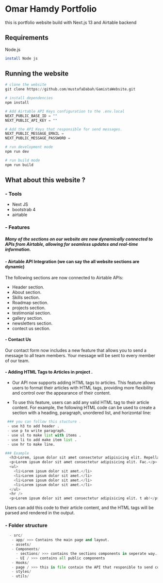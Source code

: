 # Omar Hamdy Portfolio

this is portfolio website build with Next.js 13 and Airtable backend 


## Requirements
Node.js

```bash
install Node js 
```

## Running the website 

```python
# clone the website 
git clone https://github.com/mustafaDabah/GamistaWebsite.git

# install dependencies
npm install 

# Add Airtable API Keys configuration to the .env.local 
NEXT_PUBLIC_BASE_ID = ""
NEXT_PUBLIC_API_KEY = ""

# Add the API Keys that responsible for send messages.
NEXT_PUBLIC_MESSAGE_EMAIL = 
NEXT_PUBLIC_MESSAGE_PASSWORD =

# run development mode 
npm run dev 

# run build mode
npm run build 
```

## What about this website ?
### - Tools
 - Next JS 
 - bootstrab 4 
 - airtable

### - Features
#####   Many of the sections on our website are now dynamically connected to APIs from Airtable, allowing for seamless updates and real-time information.

#### - Airtable API Integration (we can say the all website sections are dynamic)
The following sections are now connected to Airtable APIs:
- Header section.
- About section.
- Skills section.
- Roadmap section.
- projects section.
- testimonial section.
- gallery section.
- newsletters section.
- contect us section.

#### - Contact Us
Our contact form now includes a new feature that allows you to send a message to all team members. Your message will be sent to every member of our team.

#### - Adding HTML Tags to Articles in project . 
- Our API now supports adding HTML tags to articles. This feature allows users to format their articles with HTML tags, providing more flexibility and control over the appearance of their content.

- To use this feature, users can add any valid HTML tag to their article content. For example, the following HTML code can be used to create a section with a heading, paragraph, unordered list, and horizontal line:

```python
 ### you can follow this stucture .  
 - use h3 to add header .
 - use p to write paragraph.
 - use ul to make list with items .
 - use li to add make item list . 
 - use hr to make line. 

### Example
  <h3>Lorem, ipsum dolor sit amet consectetur adipisicing elit. Repellat, fugiat.</h3> 
  <p>Lorem ipsum dolor sit amet consectetur adipisicing elit. Fac.</p>
  <ul>
    <li>Lorem ipsum dolor sit amet.</li>
    <li>Lorem ipsum dolor sit amet.</li>
    <li>Lorem ipsum dolor sit amet.</li>
    <li>Lorem ipsum dolor sit amet.</li>
  </ul>
  <hr />
  <p>Lorem ipsum dolor sit amet consectetur adipisicing elit. t ab!</p>
```
Users can add this code to their article content, and the HTML tags will be parsed and rendered in the output.

### - Folder structure
```python
  - src/
   - app/ >>> Contains the main page and layout.
   - assets/
   - Components/ 
     - sections/ >>> contains the sections components in seperate way.
     - UI / >>> contains all public components 
   - Hooks/
   - page / >>> this is file contain the API that responible to send contact us messages.
   - styles/
   - utils/  
